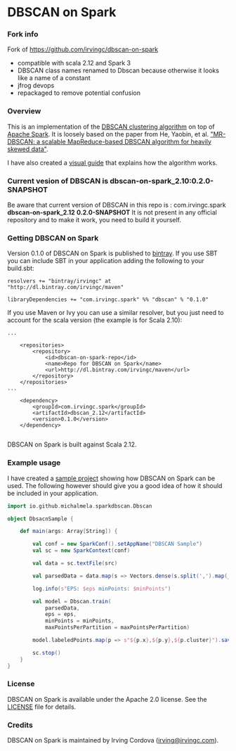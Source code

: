 # DBSCAN on Spark

### Fork info

Fork of https://github.com/irvingc/dbscan-on-spark
- compatible with scala 2.12 and Spark 3
- DBSCAN class names renamed to Dbscan because otherwise it looks like a name of a constant
- jfrog devops
- repackaged to remove potential confusion

### Overview

This is an implementation of the [DBSCAN clustering algorithm](http://en.wikipedia.org/wiki/DBSCAN) 
on top of [Apache Spark](http://spark.apache.org/). It is loosely based on the paper from He, Yaobin, et al.
["MR-DBSCAN: a scalable MapReduce-based DBSCAN algorithm for heavily skewed data"](http://www.researchgate.net/profile/Yaobin_He/publication/260523383_MR-DBSCAN_a_scalable_MapReduce-based_DBSCAN_algorithm_for_heavily_skewed_data/links/0046353a1763ee2bdf000000.pdf). 


I have also created a [visual guide](http://www.irvingc.com/visualizing-dbscan) that explains how the algorithm works.
### Current vesion of DBSCAN is dbscan-on-spark_2.10:0.2.0-SNAPSHOT
Be aware that current version of DBSCAN in this repo  is  :
	<groupId>com.irvingc.spark</groupId>
	<artifactId>**dbscan-on-spark_2.12**</artifactId>
	<version>**0.2.0-SNAPSHOT**</version>
It is not present in any  official repository and to make it work, you need to build it yourself.
### Getting DBSCAN on Spark

Version 0.1.0 of DBSCAN on Spark is published to [bintray](https://bintray.com/). If you use SBT you
can include SBT in your application adding the following to your build.sbt:

```
resolvers += "bintray/irvingc" at "http://dl.bintray.com/irvingc/maven"

libraryDependencies += "com.irvingc.spark" %% "dbscan" % "0.1.0"
```



If you use Maven or Ivy you can use a similar resolver, but you just
need to account for the scala version (the example is for Scala 2.10):

```
...

	<repositories>
		<repository>
			<id>dbscan-on-spark-repo</id>
			<name>Repo for DBSCAN on Spark</name>
			<url>http://dl.bintray.com/irvingc/maven</url>
		</repository>
	</repositories>
...

	<dependency>
		<groupId>com.irvingc.spark</groupId>
		<artifactId>dbscan_2.12</artifactId>
		<version>0.1.0</version>
	</dependency>


```
DBSCAN on Spark is built against Scala 2.12.


### Example usage 


I have created a [sample project](https://github.com/irvingc/dbscan-on-spark-example) 
showing how DBSCAN on Spark can be used. The following however should give you a
good idea of how it should be included in your application.

```scala
import io.github.michalmela.sparkdbscan.Dbscan

object DbsacnSample {

	def main(args: Array[String]) {

		val conf = new SparkConf().setAppName("DBSCAN Sample")
		val sc = new SparkContext(conf)

		val data = sc.textFile(src)

		val parsedData = data.map(s => Vectors.dense(s.split(',').map(_.toDouble))).cache()

		log.info(s"EPS: $eps minPoints: $minPoints")

		val model = Dbscan.train(
			parsedData,
			eps = eps,
			minPoints = minPoints,
			maxPointsPerPartition = maxPointsPerPartition)

		model.labeledPoints.map(p => s"${p.x},${p.y},${p.cluster}").saveAsTextFile(dest)

		sc.stop()
	}
}
```

### License

DBSCAN on Spark is available under the Apache 2.0 license. 
See the [LICENSE](LICENSE) file for details.


### Credits

DBSCAN on Spark is maintained by Irving Cordova (irving@irvingc.com).
